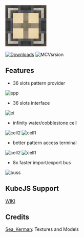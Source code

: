 <img alt="logo" height="128" src="https://github.com/GlodBlock/ExPatternProvider/blob/1.19.2-forge/logo.png?raw=true" width="128"/>

[![Downloads](https://cf.way2muchnoise.eu/full_892005_downloads.svg)](https://www.curseforge.com/minecraft/mc-mods/ex-pattern-provider) ![MCVsrsion](https://cf.way2muchnoise.eu/versions/892005.svg)

## Features

- 36 slots pattern provider

<img alt="epp" src="https://github.com/GlodBlock/AE2FluidCraft-Rework/blob/pic/epp.png?raw=true" width="250" height="304"/>

- 36 slots interface

<img alt="ei" src="https://github.com/GlodBlock/AE2FluidCraft-Rework/blob/pic/2.png?raw=true" width="250" height="304"/>

- infinity water/cobblestone cell
  
<img alt="cell2" src="https://github.com/GlodBlock/AE2FluidCraft-Rework/blob/pic/cell2.png?raw=true" width="180" height="60"/>
<img alt="cell1" src="https://github.com/GlodBlock/AE2FluidCraft-Rework/blob/pic/cell1.png?raw=true" width="200" height="60"/>

- better pattern access terminal

<img alt="cell2" src="https://github.com/GlodBlock/AE2FluidCraft-Rework/blob/pic/pat.png?raw=true" width="270" height="304"/>
<img alt="cell1" src="https://github.com/GlodBlock/AE2FluidCraft-Rework/blob/pic/hl.png?raw=true" width="500" height="304"/>

- 8x faster import/export bus

<img alt="buss" src="https://github.com/GlodBlock/AE2FluidCraft-Rework/blob/pic/buss.png?raw=true" width="200" height="90"/>

## KubeJS Support

[WIKI](https://github.com/GlodBlock/ExtendedAE/wiki)

## Credits

[Sea_Kerman](https://github.com/Sea-Kerman): Textures and Models

